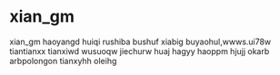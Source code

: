 # xian_gm
xian_gm
haoyangd
huiqi
rushiba
bushuf
xiabig
buyaohul,wwws.ui78w
tiantianxx
tianxiwd
wusuoqw
jiechurw
huaj
hagyy
haoppm
hjujj
okarb
arbpolongon
tianxyhh
oleihg

